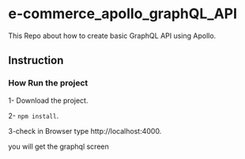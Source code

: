 # e-commerce_apollo_graphQL_API
This Repo about how to create basic GraphQL API using Apollo.
## Instruction

### How Run the project

1- Download the project.

2- ``` npm install ```.

3-check in Browser type http://localhost:4000.

you will get the graphql screen 




